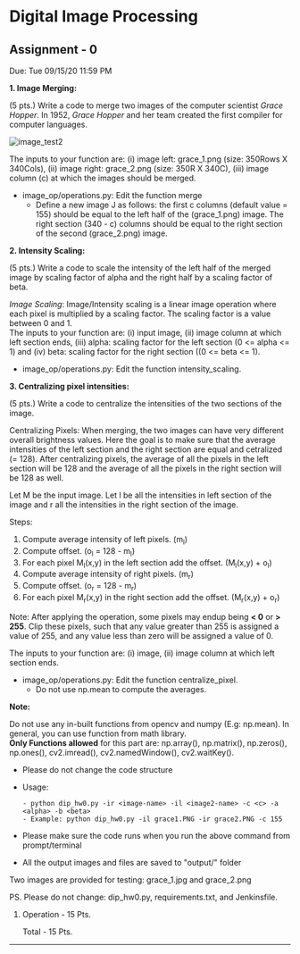 # Digital Image Processing 
## Assignment - 0 ##

Due: Tue 09/15/20 11:59 PM

**1.  Image Merging:**

(5 pts.) Write a code to merge two images of the computer scientist *Grace Hopper*. In 1952, *Grace Hopper* and her team created the first compiler for computer languages.

![image_test2](https://user-images.githubusercontent.com/25855062/91643178-9f2d6380-e9f6-11ea-8cea-2313e80365c6.jpg)


The inputs to your function are: (i) image left: grace_1.png (size: 350Rows X 340Cols), (ii) image right: grace_2.png (size: 350R X 340C), (iii) image column (c) at which the images should be merged.

  - image_op/operations.py: Edit the function merge
    - Define a new image J as follows: the first c columns (default value = 155) should be equal to the left half of the (grace_1.png) image. The right section (340 - c)
    columns should be equal to the right section of the second (grace_2.png) image.
    
**2.  Intensity Scaling:**

(5 pts.) Write a code to scale the intensity of the left half of the merged image by scaling factor of alpha and the right half by a scaling factor of beta. 

*Image Scaling*: Image/Intensity scaling is a linear image operation where each pixel is multiplied by a scaling factor. The scaling factor is a value between 0 and 1.  
The inputs to your function are: (i) input image, (ii) image column at which left section ends, (iii) alpha: scaling factor for the left section (0 <= alpha <= 1) and (iv) beta: scaling factor for the right section ((0 <= beta <= 1).

  - image_op/operations.py: Edit the function intensity_scaling.
  
**3.  Centralizing pixel intensities:**

(5 pts.) Write a code to centralize the intensities of the two sections of the image.

Centralizing Pixels: When merging, the two images can have very different overall brightness values. Here the goal is to make sure that the average intensities of the left section and the right section are equal and cetralized (= 128).
After centralizing pixels, the average of all the pixels in the left section will be 128 and the average of all the pixels in the right section will be 128 as well.

Let M be the input image. Let l be all the intensities in left section of the image and r all the intensities in the right section of the image.

Steps:
1. Compute average intensity of left pixels. (m<sub>l</sub>)
2. Compute offset. (o<sub>l</sub> = 128 - m<sub>l</sub>)
3. For each pixel M<sub>l</sub>(x,y) in the left section add the offset. (M<sub>l</sub>(x,y) + o<sub>l</sub>)  
4. Compute average intensity of right pixels. (m<sub>r</sub>)
5. Compute offset. (o<sub>r</sub> = 128 - m<sub>r</sub>)
6. For each pixel M<sub>r</sub>(x,y) in the right section add the offset. (M<sub>r</sub>(x,y) + o<sub>r</sub>)

Note: After applying the operation, some pixels may endup being **< 0** or **> 255**. Clip these pixels, such that any value greater than 255 is assigned a value of 255, and any value less than zero will be assigned a value of 0.

The inputs to your function are: (i) image, (ii) image column at which left section ends.

  - image_op/operations.py: Edit the function centralize_pixel.
    - Do not use np.mean to compute the averages.
    
   
   
**Note:**

Do not use any in-built functions from opencv and numpy (E.g: np.mean). In general, you can use function from math library. <br/>
**Only Functions allowed** for this part are: np.array(), np.matrix(), np.zeros(), np.ones(), cv2.imread(), cv2.namedWindow(), cv2.waitKey().
   
  - Please do not change the code structure
  - Usage:
   
        - python dip_hw0.py -ir <image-name> -il <image2-name> -c <c> -a <alpha> -b <beta>
        - Example: python dip_hw0.py -il grace1.PNG -ir grace2.PNG -c 155
  - Please make sure the code runs when you run the above command from prompt/terminal
  - All the output images and files are saved to "output/" folder

Two images are provided for testing: grace_1.jpg and grace_2.png
  
PS. Please do not change: dip_hw0.py, requirements.txt, and Jenkinsfile. 


1. Operation      - 15 Pts.

    Total         - 15 Pts.


-----------------------

